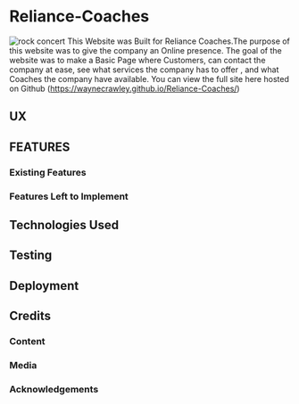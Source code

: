 # Reliance-Coaches

![rock concert]( <img src="assets/images/concerts.jpg" alt="">)
This Website was Built for Reliance Coaches.The purpose of this website was to give the company an Online presence.
The goal of the website was to make a Basic Page where Customers, can contact the company at ease, see what services the company has to  offer ,
and what Coaches the company have available. You can view the full site here hosted on Github (https://waynecrawley.github.io/Reliance-Coaches/)
## UX
## FEATURES

### Existing Features
### Features Left to Implement
## Technologies Used
## Testing
## Deployment
## Credits
### Content
### Media
### Acknowledgements
